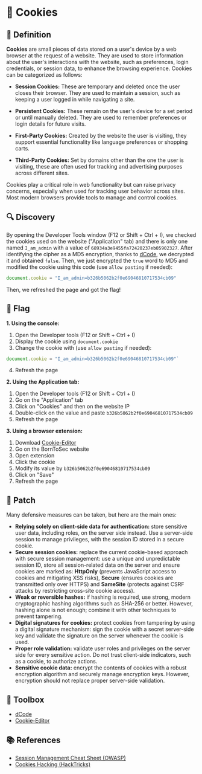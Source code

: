 # 🍪 Cookies

## 📖 Definition

**Cookies** are small pieces of data stored on a user's device by a web browser at the request of a website. They are used to store information about the user's interactions with the website, such as preferences, login credentials, or session data, to enhance the browsing experience. Cookies can be categorized as follows:

- **Session Cookies:** These are temporary and deleted once the user closes their browser. They are used to maintain a session, such as keeping a user logged in while navigating a site.

- **Persistent Cookies:** These remain on the user's device for a set period or until manually deleted. They are used to remember preferences or login details for future visits.

- **First-Party Cookies:** Created by the website the user is visiting, they support essential functionality like language preferences or shopping carts.

- **Third-Party Cookies:** Set by domains other than the one the user is visiting, these are often used for tracking and advertising purposes across different sites.

Cookies play a critical role in web functionality but can raise privacy concerns, especially when used for tracking user behavior across sites. Most modern browsers provide tools to manage and control cookies.

## 🔍 Discovery

By opening the Developer Tools window (F12 or Shift + Ctrl + I), we checked the cookies used on the website ("Application" tab) and there is only one named `I_am_admin` with a value of `68934a3e9455fa72420237eb05902327`. After identifying the cipher as a MD5 encryption, thanks to [dCode](https://www.dcode.fr/cipher-identifier), we decrypted it and obtained `false`. Then, we just encrypted the `true` word to MD5 and modified the cookie using this code (use `allow pasting` if needed):

```JavaScript
document.cookie = "I_am_admin=b326b5062b2f0e69046810717534cb09"
```

Then, we refreshed the page and got the flag!

## 🏁 Flag

**1. Using the console:**

1. Open the Developer tools (F12 or Shift + Ctrl + I)
2. Display the cookie using `document.cookie`
3. Change the cookie with (use `allow pasting` if needed):

```JavaScript
document.cookie = "I_am_admin=b326b5062b2f0e69046810717534cb09"` 
```

4. Refresh the page

**2. Using the Application tab:**

1. Open the Developer tools (F12 or Shift + Ctrl + I)
2. Go on the "Application" tab
3. Click on "Cookies" and then on the website IP
4. Double-click on the value and paste `b326b5062b2f0e69046810717534cb09`
5. Refresh the page

**3. Using a browser extension:**

1. Download [Cookie-Editor](https://cookie-editor.com/)
2. Go on the BornToSec website
3. Open extension
4. Click the cookie
5. Modify its value by `b326b5062b2f0e69046810717534cb09`
6. Click on "Save"
7. Refresh the page

## 🔧 Patch

Many defensive measures can be taken, but here are the main ones:

- **Relying solely on client-side data for authentication:** store sensitive user data, including roles, on the server side instead. Use a server-side session to manage privileges, with the session ID stored in a secure cookie.
- **Secure session cookies:** replace the current cookie-based approach with secure session management: use a unique and unpredictable session ID, store all session-related data on the server and ensure cookies are marked as: **HttpOnly** (prevents JavaScript access to cookies and mitigating XSS risks), **Secure** (ensures cookies are transmitted only over HTTPS) and **SameSite** (protects against CSRF attacks by restricting cross-site cookie access).
- **Weak or reversible hashes:** if hashing is required, use strong, modern cryptographic hashing algorithms such as SHA-256 or better. However, hashing alone is not enough; combine it with other techniques to prevent tampering.
- **Digital signatures for cookies:** protect cookies from tampering by using a digital signature mechanism: sign the cookie with a secret server-side key and validate the signature on the server whenever the cookie is used.
- **Proper role validation:** validate user roles and privileges on the server side for every sensitive action. Do not trust client-side indicators, such as a cookie, to authorize actions.
- **Sensitive cookie data:** encrypt the contents of cookies with a robust encryption algorithm and securely manage encryption keys. However, encryption should not replace proper server-side validation.

## 🧰 Toolbox

- [dCode](https://www.dcode.fr/)
- [Cookie-Editor](https://cookie-editor.com/)

## 📚 References

- [Session Management Cheat Sheet (OWASP)](https://cheatsheetseries.owasp.org/cheatsheets/Session_Management_Cheat_Sheet.html)
- [Cookies Hacking (HackTricks)](https://book.hacktricks.xyz/pentesting-web/hacking-with-cookies)
